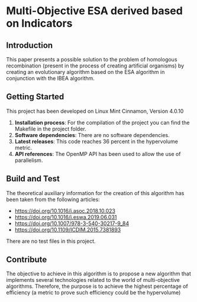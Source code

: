 # Multi-Objective ESA derived based on Indicators
## Introduction 
This paper presents a possible solution to the problem of homologous recombination (present in the process of creating artificial organisms) by creating an evolutionary algorithm based on the ESA algorithm in conjunction with the IBEA algorithm.

## Getting Started
This project has been developed on Linux Mint Cinnamon, Version 4.0.10
1.	**Installation process**: For the compilation of the project you can find the Makefile in the project folder.
2.	**Software dependencies**: There are no software dependencies.  
3.	**Latest releases**: This code reaches 36 percent in the hypervolume metric.
4.	**API references**: The OpenMP API has been used to allow the use of parallelism.

## Build and Test
The theoretical auxiliary information for the creation of this algorithm has been taken from the following articles:
- https://doi.org/10.1016/j.asoc.2018.10.023
- https://doi.org/10.1016/j.eswa.2019.06.031
- https://doi.org/10.1007/978-3-540-30217-9_84
- https://doi.org/10.1109/ICDIM.2015.7381893

There are no test files in this project. 
## Contribute
The objective to achieve in this algorithm is to propose a new algorithm that implements several technologies related to the world of multi-objective algorithms. Therefore, the purpose is to achieve the highest percentage of efficiency (a metric to prove such efficiency could be the hypervolume)

